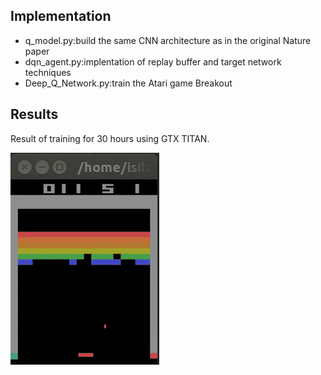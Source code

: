 ## Implementation
- q_model.py:build the same CNN architecture as in the original Nature paper
- dqn_agent.py:implentation of replay buffer and target network techniques
- Deep_Q_Network.py:train the Atari game Breakout 

## Results

Result of training for 30 hours using GTX TITAN.

![best](breakout_play.gif)

